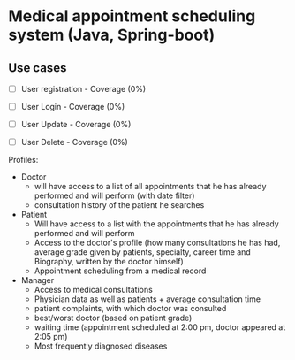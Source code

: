 # Medical appointment scheduling system (Java, Spring-boot)

## Use cases
- [ ] User registration - Coverage (0%)
- [ ] User Login - Coverage (0%)
- [ ] User Update - Coverage (0%)
- [ ] User Delete - Coverage (0%)


Profiles:
- Doctor
    - will have access to a list of all appointments that he has already performed and will perform (with date filter)
    - consultation history of the patient he searches
- Patient
    - Will have access to a list with the appointments that he has already performed and will perform
    - Access to the doctor's profile (how many consultations he has had, average grade given by patients, specialty, career time and Biography, written by the doctor himself)
    - Appointment scheduling from a medical record
- Manager
    - Access to medical consultations
    - Physician data as well as patients + average consultation time
    - patient complaints, with which doctor was consulted
    - best/worst doctor (based on patient grade)
    - waiting time (appointment scheduled at 2:00 pm, doctor appeared at 2:05 pm)
    - Most frequently diagnosed diseases
